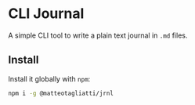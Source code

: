 # CLI Journal

A simple CLI tool to write a plain text journal in `.md` files.

## Install

Install it globally with `npm`:

```bash
npm i -g @matteotagliatti/jrnl
```

